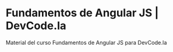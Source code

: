 # Fundamentos de Angular JS | DevCode.la
Material del curso Fundamentos de Angular JS para DevCode.la
